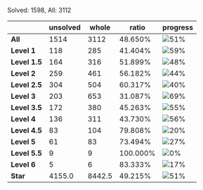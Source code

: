 Solved: 1598, All: 3112

| |unsolved|whole|ratio|progress|
|----|----|----|----|----|
|**All**| 1514 | 3112 | 48.650%| ![51%](https://progress-bar.xyz/51?title=All) |
|**Level 1**| 118 | 285 | 41.404%| ![59%](https://progress-bar.xyz/59?title=All) |
|**Level 1.5**| 164 | 316 | 51.899%| ![48%](https://progress-bar.xyz/48?title=All) |
|**Level 2**| 259 | 461 | 56.182%| ![44%](https://progress-bar.xyz/44?title=All) |
|**Level 2.5**| 304 | 504 | 60.317%| ![40%](https://progress-bar.xyz/40?title=All) |
|**Level 3**| 203 | 653 | 31.087%| ![69%](https://progress-bar.xyz/69?title=All) |
|**Level 3.5**| 172 | 380 | 45.263%| ![55%](https://progress-bar.xyz/55?title=All) |
|**Level 4**| 136 | 311 | 43.730%| ![56%](https://progress-bar.xyz/56?title=All) |
|**Level 4.5**| 83 | 104 | 79.808%| ![20%](https://progress-bar.xyz/20?title=All) |
|**Level 5**| 61 | 83 | 73.494%| ![27%](https://progress-bar.xyz/27?title=All) |
|**Level 5.5**| 9 | 9 | 100.000%| ![0%](https://progress-bar.xyz/0?title=All) |
|**Level 6**| 5 | 6 | 83.333%| ![17%](https://progress-bar.xyz/17?title=All) |
|**Star**|4155.0 | 8442.5 |49.215%| ![51%](https://progress-bar.xyz/51?title=All) |

